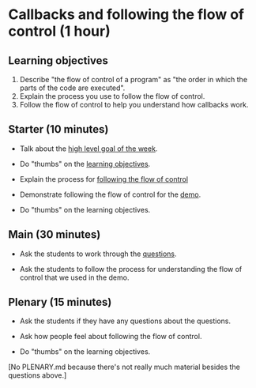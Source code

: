 # Callbacks and following the flow of control (1 hour)

## Learning objectives

1. Describe "the flow of control of a program" as "the order in which the parts of the code are executed".
2. Explain the process you use to follow the flow of control.
3. Follow the flow of control to help you understand how callbacks work.

## Starter (10 minutes)

* Talk about the [high level goal of the week](README.md#high-level-goal-for-the-week).

* Do "thumbs" on the [learning objectives](README.md#learning-objectives).

* Explain the process for [following the flow of control](README.md#following-the-flow-of-control)

* Demonstrate following the flow of control for the [demo](README.md#demo).

* Do "thumbs" on the learning objectives.

## Main (30 minutes)

* Ask the students to work through the [questions](README.md#questions).

* Ask the students to follow the process for understanding the flow of control that we used in the demo.

## Plenary (15 minutes)

* Ask the students if they have any questions about the questions.

* Ask how people feel about following the flow of control.

* Do "thumbs" on the learning objectives.

[No PLENARY.md because there's not really much material besides the questions above.]
